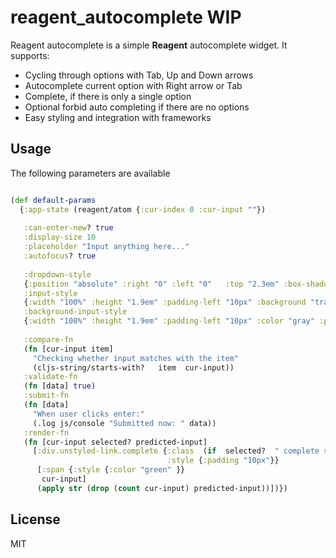 # reagent_autocomplete WIP

Reagent autocomplete is a  simple **Reagent** autocomplete widget. 
It supports:

* Cycling through options with Tab, Up and Down arrows
* Autocomplete current option with Right arrow or Tab
* Complete, if there is only a single option
* Optional forbid auto completing if there are no options
* Easy styling and  integration with frameworks


## Usage




The following parameters are available

```clojure

(def default-params
  {:app-state (reagent/atom {:cur-index 0 :cur-input ""})
   
   :can-enter-new? true
   :display-size 10
   :placeholder "Input anything here..."
   :autofocus? true
   
   :dropdown-style
   {:position "absolute" :right "0" :left "0"   :top "2.3em" :box-shadow "grey 1px 2px 1px 0px" :background "white" :overflow "hidden"  :border "none" :z-index "999"}
   :input-style
   {:width "100%" :height "1.9em" :padding-left "10px" :background "transparent"}
   :background-input-style
   {:width "100%" :height "1.9em" :padding-left "10px" :color "gray" :position "absolute" :top "0" :right "0" :left "0" :bottom "0" :z-index "-1" :background "white"}
   
   :compare-fn
   (fn [cur-input item]
     "Checking whether input matches with the item"
     (cljs-string/starts-with?   item  cur-input))
   :validate-fn
   (fn [data] true)
   :submit-fn
   (fn [data]
     "When user clicks enter:"
     (.log js/console "Submitted now: " data))
   :render-fn
   (fn [cur-input selected? predicted-input]
     [:div.unstyled-link.complete {:class  (if  selected?  " complete selected " "")
                                   :style {:padding "10px"}}
      [:span {:style {:color "green" }}
       cur-input]
      (apply str (drop (count cur-input) predicted-input))])})
```

## License

MIT
